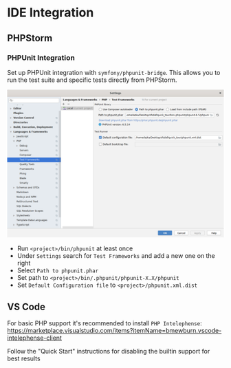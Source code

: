 # IDE Integration

## PHPStorm

### PHPUnit Integration

Set up PHPUnit integration with `symfony/phpunit-bridge`. This allows you to run the test suite and specific tests directly from PHPStorm.

![](phpstorm-phpunit-setup.png)

-   Run `<project>/bin/phpunit` at least once
-   Under `Settings` search for `Test Frameworks` and add a new one on
    the right
-   Select `Path to phpunit.phar`
-   Set path to `<project>/bin/.phpunit/phpunit-X.X/phpunit`
-   Set `Default Configuration file` to `<project>/phpunit.xml.dist`

## VS Code 

For basic PHP support it's recommended to install `PHP Intelephense`:
https://marketplace.visualstudio.com/items?itemName=bmewburn.vscode-intelephense-client

Follow the "Quick Start" instructions for disabling the builtin support for best results
